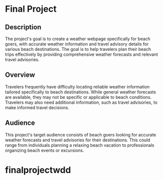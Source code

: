 # Final Project

## Description

The project's goal is to create a weather webpage specifically for beach goers, with accurate weather
information and travel advisory details for various beach destinations. The goal is to help travelers plan
their beach trips effectively by providing comprehensive weather forecasts and relevant travel
advisories.

## Overview

Travelers frequently have difficulty locating reliable weather information tailored specifically to beach
destinations. While general weather forecasts are available, they may not be specific or applicable to
beach conditions. Travelers may also need additional information, such as travel advisories, to make
informed travel decisions.

## Audience

This project's target audience consists of beach goers looking for accurate weather forecasts and travel
advisories for their destinations. This could range from individuals planning a relaxing beach vacation
to professionals organizing beach events or excursions.
# finalprojectwdd
